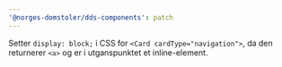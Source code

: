 ```yaml
---
'@norges-domstoler/dds-components': patch
---
```


Setter `display: block;` i CSS for `<Card cardType="navigation">`, da den returnerer `<a>` og er i utganspunktet et inline-element.
